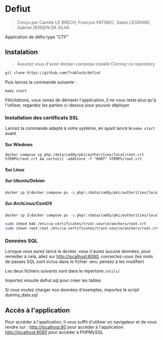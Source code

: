 # Defiut

> Conçu par Camille LE BRECH, François PATINEC, Gabin LEGRAND, Gabriel ZENSEN DA SILVA

Application de défis type "CTF"

## Instalation

> Assurez vous d'avoir docker-compose installé
> Clonnez ce repository

```sh
git clone https://github.com/frablock/defiut
```

Puis lancez la commande suivante : 

```
make start
```

Félicitations, vous venez de démarer l'application, il ne vous reste plus qu'à l'utiliser, regardez les parties ci-desous pour pouvoir déployer

### Installation des certificats SSL

Lancez la commande adapté à votre système, en ayant lancé le `make start` avant

#### Sur Windows

```batch
docker compose cp php:/data/caddy/pki/authorities/local/root.crt %TEMP%/root.crt && certutil -addstore -f "ROOT" %TEMP%/root.crt
```

#### Sur Linux

##### Sur Ubuntu/Debian

```bash
docker cp $(docker compose ps -q php):/data/caddy/pki/authorities/local/root.crt /usr/local/share/ca-certificates/root.crt && sudo update-ca-certificates
```

##### Sur ArchLinux/CentOS

```bash
docker cp $(docker compose ps -q php):/data/caddy/pki/authorities/local/root.crt /etc/ca-certificates/trust-source/anchors/root.crt && sudo update-ca-certificates

sudo chmod 644 /etc/ca-certificates/trust-source/anchors/root.crt
sudo chown root:root /etc/ca-certificates/trust-source/anchors/root.crt
```

### Données SQL

Lorsque vous aurez lancé le docker, vous n'aurez aucune données, pour remédier à cela, allez sur [http://localhost:8080](http://localhost:8080), connectez-vous (les mots de passes SQL sont inclus dans le fichier .env; pensez à les modifier)

Les deux fichiers suivants sont dans le répertoire `/utils/`

Importez ensuite defiut.sql pour créer les tables

Si vous voulez charger nos données d'exemples, importez le script dummy_data.sql

## Accès à l'application

Pour accéder à l'application, il vous suffit d'utiliser un navigateur et de vous rendre sur :
[http://localhost:80](http://localhost:80) pour accéder à l'application
[http://localhost:8080](http://localhost:8080) pour accéder à PHPMySQL
